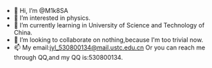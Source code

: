 - 👋 Hi, I’m @M1k8SA
- 👀 I’m interested in physics.
- 🌱 I’m currently learning in University of Science and Technology of China.
- 💞️ I’m looking to collaborate on nothing,because I'm too trivial now.
- 📫 My email:jyl_530800134@mail.ustc.edu.cn   Or you can reach me through QQ,and my QQ is:530800134.

<!---
M1k8SA/M1k8SA is a ✨ special ✨ repository because its `README.md` (this file) appears on your GitHub profile.
You can click the Preview link to take a look at your changes.
--->

